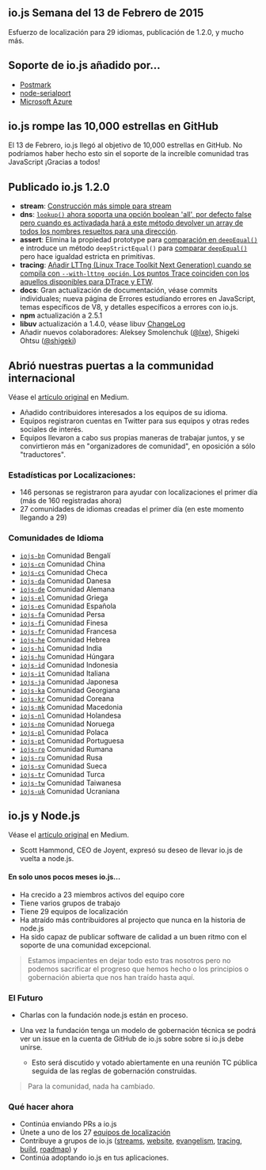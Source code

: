 ## io.js Semana del 13 de Febrero de 2015
Esfuerzo de localización para 29 idiomas, publicación de 1.2.0, y mucho más.

## Soporte de io.js añadido por...
* [Postmark](http://blog.postmarkapp.com/post/110829734198/its-official-were-getting-cozy-with-node-js)
* [node-serialport](https://github.com/voodootikigod/node-serialport/issues/439)
* [Microsoft Azure](http://azure.microsoft.com/en-us/documentation/articles/web-sites-nodejs-iojs/)

## io.js rompe las 10,000 estrellas en GitHub
El 13 de Febrero, io.js llegó al objetivo de 10,000 estrellas en GitHub. No podríamos haber hecho esto sin el soporte de la increíble comunidad tras JavaScript ¡Gracias a todos!

## Publicado io.js 1.2.0
* **stream**: [Construcción más simple para stream](https://github.com/iojs/readable-stream/issues/102)
* **dns**: [`lookup()` ahora soporta una opción boolean 'all', por defecto false pero cuando es activadada hará a este método devolver un array de todos los nombres resueltos para una dirección](https://github.com/iojs/io.js/pull/744).
* **assert**: Elimina la propiedad prototype para [comparación en `deepEqual()`](https://github.com/iojs/io.js/pull/636) e introduce un método `deepStrictEqual()` para [comparar `deepEqual()`](https://github.com/iojs/io.js/pull/639) pero hace igualdad estricta en primitivas.
* **tracing**: [Añadir LTTng (Linux Trace Toolkit Next Generation) cuando se compila con `--with-lttng opción`. Los puntos Trace coinciden con los aquellos disponibles para DTrace y ETW](https://github.com/iojs/io.js/pull/702).
* **docs**: Gran actualización de documentación, véase commits individuales; nueva página de Errores estudiando errores en JavaScript, temas específicos de V8, y detalles específicos a errores con io.js.
* **npm** actualización a 2.5.1
* **libuv** actualización a 1.4.0, véase libuv [ChangeLog](https://github.com/libuv/libuv/blob/v1.x/ChangeLog)
* Añadir nuevos colaboradores: Aleksey Smolenchuk ([@lxe](https://github.com/lxe)), Shigeki Ohtsu ([@shigeki](https://github.com/shigeki))

## Abrió nuestras puertas a la communidad internacional
Véase el [artículo original](https://medium.com/@mikeal/how-io-js-built-a-146-person-27-language-localization-effort-in-one-day-65e5b1c49a62) en Medium.
* Añadido contribuidores interesados a los equipos de su idioma.
* Equipos registraron cuentas en Twitter para sus equipos y otras redes sociales de interés.
* Equipos llevaron a cabo sus propias maneras de trabajar juntos, y se convirtieron más en "organizadores de comunidad", en oposición a sólo "traductores".

### Estadísticas por Localizaciones:

* 146 personas se registraron para ayudar con localizaciones el primer día (más de 160 registradas ahora)
* 27 comunidades de idiomas creadas el primer día (en este momento llegando a 29)

### Comunidades de Idioma

* [`iojs-bn`](https://github.com/iojs/iojs-bn) Comunidad Bengalí
* [`iojs-cn`](https://github.com/iojs/iojs-cn) Comunidad China
* [`iojs-cs`](https://github.com/iojs/iojs-cs) Comunidad Checa
* [`iojs-da`](https://github.com/iojs/iojs-da) Comunidad Danesa
* [`iojs-de`](https://github.com/iojs/iojs-de) Comunidad Alemana
* [`iojs-el`](https://github.com/iojs/iojs-el) Comunidad Griega
* [`iojs-es`](https://github.com/iojs/iojs-es) Comunidad Española
* [`iojs-fa`](https://github.com/iojs/iojs-fa) Comunidad Persa
* [`iojs-fi`](https://github.com/iojs/iojs-fi) Comunidad Finesa
* [`iojs-fr`](https://github.com/iojs/iojs-fr) Comunidad Francesa
* [`iojs-he`](https://github.com/iojs/iojs-he) Comunidad Hebrea
* [`iojs-hi`](https://github.com/iojs/iojs-hi) Comunidad India
* [`iojs-hu`](https://github.com/iojs/iojs-hu) Comunidad Húngara
* [`iojs-id`](https://github.com/iojs/iojs-id) Comunidad Indonesia
* [`iojs-it`](https://github.com/iojs/iojs-it) Comunidad Italiana
* [`iojs-ja`](https://github.com/iojs/iojs-ja) Comunidad Japonesa
* [`iojs-ka`](https://github.com/iojs/iojs-ka) Comunidad Georgiana
* [`iojs-kr`](https://github.com/iojs/iojs-kr) Comunidad Coreana
* [`iojs-mk`](https://github.com/iojs/iojs-mk) Comunidad Macedonia
* [`iojs-nl`](https://github.com/iojs/iojs-nl) Comunidad Holandesa
* [`iojs-no`](https://github.com/iojs/iojs-no) Comunidad Noruega
* [`iojs-pl`](https://github.com/iojs/iojs-pl) Comunidad Polaca
* [`iojs-pt`](https://github.com/iojs/iojs-pt) Comunidad Portuguesa
* [`iojs-ro`](https://github.com/iojs/iojs-ro) Comunidad Rumana
* [`iojs-ru`](https://github.com/iojs/iojs-ru) Comunidad Rusa
* [`iojs-sv`](https://github.com/iojs/iojs-sv) Comunidad Sueca
* [`iojs-tr`](https://github.com/iojs/iojs-tr) Comunidad Turca
* [`iojs-tw`](https://github.com/iojs/iojs-tw) Comunidad Taiwanesa
* [`iojs-uk`](https://github.com/iojs/iojs-uk) Comunidad Ucraniana

## io.js y Node.js
Véase el [artículo original](https://medium.com/@iojs/io-js-and-a-node-js-foundation-4e14699fb7be) en Medium.
* Scott Hammond, CEO de Joyent, expresó su deseo de llevar io.js de vuelta a node.js.

#### En solo unos pocos meses io.js...
* Ha crecido a 23 miembros activos del equipo core
* Tiene varios grupos de trabajo
* Tiene 29 equipos de localización
* Ha atraído más contribuidores al projecto que nunca en la historia de node.js
* Ha sido capaz de publicar software de calidad a un buen ritmo con el soporte de una comunidad excepcional.

> Estamos impacientes en dejar todo esto tras nosotros pero no podemos sacrificar el progreso que hemos hecho o los principios o gobernación abierta que nos han traído hasta aquí.

### El Futuro
* Charlas con la fundación node.js están en proceso.
* Una vez la fundación tenga un modelo de gobernación técnica se podrá ver un issue en la cuenta de GitHub de io.js sobre sobre si io.js debe unirse.

    * Esto será discutido y votado abiertamente en una reunión TC pública seguida de las reglas de gobernación construidas.

> Para la comunidad, nada ha cambiado.

### Qué hacer ahora
* Continúa enviando PRs a io.js
* Únete a uno de los 27 [equipos de localización](https://github.com/iojs/website/issues/125)
* Contribuye a grupos de io.js ([streams](https://github.com/iojs/readable-stream), [website](https://github.com/iojs/website), [evangelism](https://github.com/iojs/website/labels/evangelism), [tracing](https://github.com/iojs/tracing-wg), [build](https://github.com/iojs/build), [roadmap](https://github.com/iojs/roadmap)) y
* Continúa adoptando io.js en tus aplicaciones.
